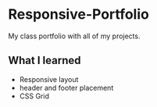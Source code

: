 # Responsive-Portfolio

My class portfolio with all of my projects.

## What I learned
* Responsive layout
* header and footer placement
* CSS Grid
